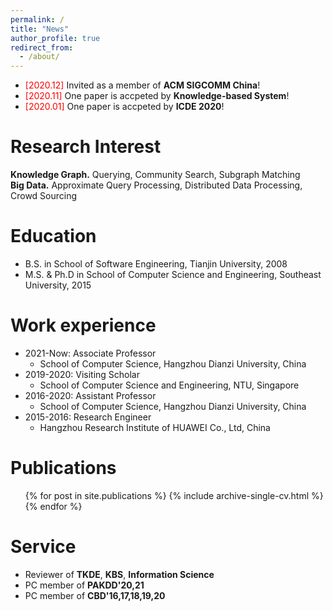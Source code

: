 ```yaml
---
permalink: /
title: "News" 
author_profile: true
redirect_from: 
  - /about/
---
```

* <font color=red >[2020.12]</font> Invited as a member of **ACM SIGCOMM China**!<br/>
* <font color=red >[2020.11]</font> One paper is accpeted by **Knowledge-based System**!<br/>
* <font color=red >[2020.01]</font> One paper is accpeted by **ICDE 2020**!<br/>

Research Interest
======
**Knowledge Graph.** Querying, Community Search, Subgraph Matching<br/>
**Big Data.** Approximate Query Processing, Distributed Data Processing, Crowd Sourcing<br/>

Education
======
* B.S. in School of Software Engineering, Tianjin University, 2008
* M.S. \& Ph.D in School of Computer Science and Engineering, Southeast University, 2015

Work experience
======
* 2021-Now: Associate Professor
  * School of Computer Science, Hangzhou Dianzi University, China
* 2019-2020: Visiting Scholar
  * School of Computer Science and Engineering, NTU, Singapore  
* 2016-2020: Assistant Professor
  * School of Computer Science, Hangzhou Dianzi University, China
* 2015-2016: Research Engineer
  * Hangzhou Research Institute of HUAWEI Co., Ltd, China

Publications
======
  <ul>{% for post in site.publications %}
    {% include archive-single-cv.html %}
  {% endfor %}</ul>
  
Service
======
* Reviewer of **TKDE**, **KBS**, **Information Science**
* PC member of **PAKDD'20,21**
* PC member of **CBD'16,17,18,19,20**
